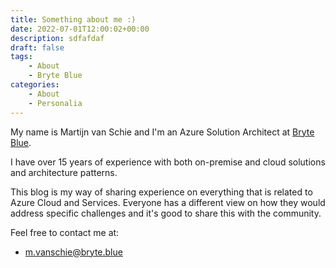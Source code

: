 ```yaml
---
title: Something about me :)
date: 2022-07-01T12:00:02+00:00
description: sdfafdaf
draft: false
tags:
    - About
    - Bryte Blue
categories:
    - About
    - Personalia    
---
```


My name is Martijn van Schie and I'm an Azure Solution Architect at [Bryte Blue](https://bryte.blue).

I have over 15 years of experience with both on-premise and cloud solutions and architecture patterns.

This blog is my way of sharing experience on everything that is related to Azure Cloud and Services. Everyone has a different view on how they would address specific challenges and it's good to share this with the community.

Feel free to contact me at:

- m.vanschie@bryte.blue